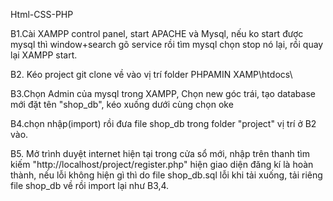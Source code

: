 Html-CSS-PHP

B1.Cài XAMPP control panel, start APACHE và Mysql, nếu ko start được mysql thì window+search gõ service rồi tìm mysql chọn stop nó lại, rồi quay lại XAMPP start.

B2. Kéo project git clone về vào vị trí folder PHPAMIN XAMP\htdocs\


B3.Chọn Admin của mysql trong XAMPP, Chọn new góc trái, tạo database mới đặt tên "shop_db", kéo xuống dưới cùng chọn oke

B4.chọn nhập(import) rồi đưa file shop_db trong folder "project" vị trí ở B2 vào.

B5. Mở trình duyệt internet hiện tại trong cửa sổ mới, nhập trên thanh tìm kiếm "http://localhost/project/register.php" hiện giao diện đăng kí là hoàn thành, nếu lỗi không hiện gì thì do file shop_db.sql lỗi khi tải xuống, tải riêng file shop_db về rồi import lại như B3,4.
